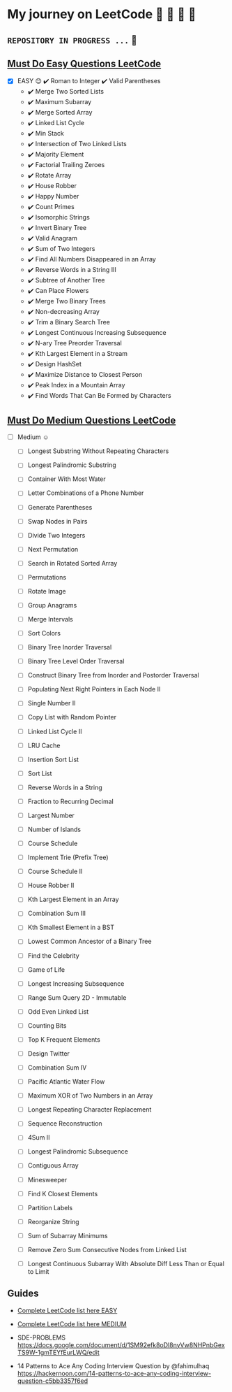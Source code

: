 # My journey on LeetCode :steam_locomotive:  :santa: :christmas_tree: :rabbit2:
 
## `` REPOSITORY IN PROGRESS ... ``  :tractor: 

## [Must Do Easy Questions LeetCode](MUST_do_easy_questions)

- [x] EASY  :blush:
      :heavy_check_mark: Roman to Integer 
      :heavy_check_mark: Valid Parentheses
    - :heavy_check_mark: Merge Two Sorted Lists
    - :heavy_check_mark: Maximum Subarray
    - :heavy_check_mark: Merge Sorted Array
    - :heavy_check_mark: Linked List Cycle
    - :heavy_check_mark: Min Stack
    - :heavy_check_mark: Intersection of Two Linked Lists
    - :heavy_check_mark: Majority Element
    - :heavy_check_mark: Factorial Trailing Zeroes
    - :heavy_check_mark: Rotate Array
    - :heavy_check_mark: House Robber
    - :heavy_check_mark: Happy Number
    - :heavy_check_mark: Count Primes
    - :heavy_check_mark: Isomorphic Strings
    - :heavy_check_mark: Invert Binary Tree
    - :heavy_check_mark: Valid Anagram
    - :heavy_check_mark: Sum of Two Integers
    - :heavy_check_mark: Find All Numbers Disappeared in an Array
    - :heavy_check_mark: Reverse Words in a String III
    - :heavy_check_mark: Subtree of Another Tree
    - :heavy_check_mark: Can Place Flowers
    - :heavy_check_mark: Merge Two Binary Trees
    - :heavy_check_mark: Non-decreasing Array
    - :heavy_check_mark: Trim a Binary Search Tree
    - :heavy_check_mark: Longest Continuous Increasing Subsequence
    - :heavy_check_mark: N-ary Tree Preorder Traversal
    - :heavy_check_mark: Kth Largest Element in a Stream
    - :heavy_check_mark: Design HashSet
    - :heavy_check_mark: Maximize Distance to Closest Person
    - :heavy_check_mark: Peak Index in a Mountain Array
    - :heavy_check_mark: Find Words That Can Be Formed by Characters

## [Must Do Medium Questions LeetCode](MUST_do_medium_questions)

- [ ] Medium :relaxed:
    - [ ] Longest Substring Without Repeating Characters
    - [ ] Longest Palindromic Substring
    - [ ] Container With Most Water
    - [ ] Letter Combinations of a Phone Number
    - [ ] Generate Parentheses
    - [ ] Swap Nodes in Pairs
    - [ ] Divide Two Integers
    - [ ] Next Permutation
    - [ ] Search in Rotated Sorted Array
    - [ ] Permutations
    - [ ] Rotate Image
    - [ ] Group Anagrams
    - [ ] Merge Intervals
    - [ ] Sort Colors
    - [ ] Binary Tree Inorder Traversal
    - [ ] Binary Tree Level Order Traversal
    - [ ] Construct Binary Tree from Inorder and Postorder Traversal
    - [ ] Populating Next Right Pointers in Each Node II
    - [ ] Single Number II
    - [ ] Copy List with Random Pointer
    - [ ] Linked List Cycle II
    - [ ] LRU Cache
    - [ ] Insertion Sort List
    - [ ] Sort List
    - [ ] Reverse Words in a String
    - [ ] Fraction to Recurring Decimal
    - [ ] Largest Number
    - [ ] Number of Islands
    - [ ] Course Schedule
    - [ ] Implement Trie (Prefix Tree)
    - [ ] Course Schedule II
    - [ ] House Robber II
    - [ ] Kth Largest Element in an Array
    - [ ] Combination Sum III
    - [ ] Kth Smallest Element in a BST
    - [ ] Lowest Common Ancestor of a Binary Tree
    - [ ] Find the Celebrity
    - [ ] Game of Life
    - [ ] Longest Increasing Subsequence
    - [ ] Range Sum Query 2D - Immutable
    - [ ] Odd Even Linked List
    - [ ] Counting Bits
    - [ ] Top K Frequent Elements
    - [ ] Design Twitter
    - [ ] Combination Sum IV
    - [ ] Pacific Atlantic Water Flow
    - [ ] Maximum XOR of Two Numbers in an Array
    - [ ] Longest Repeating Character Replacement
    - [ ] Sequence Reconstruction
    - [ ] 4Sum II
    - [ ] Longest Palindromic Subsequence
    - [ ] Contiguous Array
    - [ ] Minesweeper
    - [ ] Find K Closest Elements
    - [ ] Partition Labels
    - [ ] Reorganize String
    - [ ] Sum of Subarray Minimums
    - [ ] Remove Zero Sum Consecutive Nodes from Linked List
    - [ ] Longest Continuous Subarray With Absolute Diff Less Than or Equal to Limit



## Guides

- [Complete LeetCode  list here EASY](https://leetcode.com/list/5jvn3kj6)
- [Complete LeetCode list here MEDIUM](https://leetcode.com/list/5jvnq3b2)

- SDE-PROBLEMS
https://docs.google.com/document/d/1SM92efk8oDl8nyVw8NHPnbGexTS9W-1gmTEYfEurLWQ/edit

- 14 Patterns to Ace Any Coding Interview Question by
@fahimulhaq https://hackernoon.com/14-patterns-to-ace-any-coding-interview-question-c5bb3357f6ed